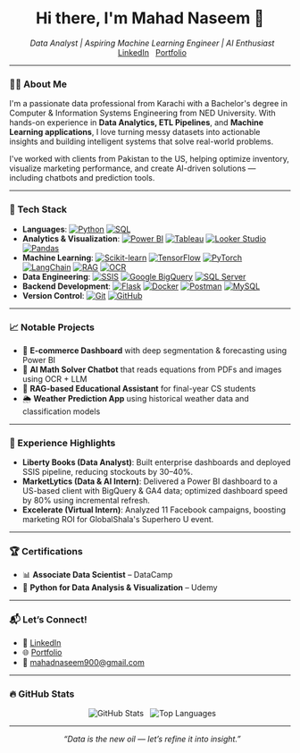 <h1 align="center">Hi there, I'm Mahad Naseem 👋</h1>

<p align="center">
  <i>Data Analyst | Aspiring Machine Learning Engineer | AI Enthusiast</i><br>
  <a href="https://linkedin.com/in/mahad-naseem">LinkedIn</a>
  <a href="https://mahadnaseem.github.io">Portfolio</a>
</p>

---

### 👨‍💻 About Me

I'm a passionate data professional from Karachi with a Bachelor's degree in Computer & Information Systems Engineering from NED University. With hands-on experience in **Data Analytics, ETL Pipelines**, and **Machine Learning applications**, I love turning messy datasets into actionable insights and building intelligent systems that solve real-world problems.

I've worked with clients from Pakistan to the US, helping optimize inventory, visualize marketing performance, and create AI-driven solutions — including chatbots and prediction tools.

---

### 🧠 Tech Stack

- **Languages**:
  [![Python](https://img.shields.io/badge/Python-3776AB?style=for-the-badge&logo=python&logoColor=white)](https://www.python.org/)
  [![SQL](https://img.shields.io/badge/SQL-4479A1?style=for-the-badge&logo=postgresql&logoColor=white)](https://www.w3schools.com/sql/)
- **Analytics & Visualization**:
  [![Power BI](https://img.shields.io/badge/Power_BI-F2C811?style=for-the-badge&logo=power%20bi&logoColor=black)](https://powerbi.microsoft.com/)
  [![Tableau](https://img.shields.io/badge/Tableau-E97627?style=for-the-badge&logo=tableau&logoColor=white)](https://www.tableau.com/)
  [![Looker Studio](https://img.shields.io/badge/Looker_Studio-4285F4?style=for-the-badge&logo=google%20sheets&logoColor=white)](https://lookerstudio.google.com/)
  [![Pandas](https://img.shields.io/badge/Pandas-150458?style=for-the-badge&logo=pandas&logoColor=white)](https://pandas.pydata.org/)
- **Machine Learning**:
  [![Scikit-learn](https://img.shields.io/badge/scikit--learn-F7931E?style=for-the-badge&logo=scikit-learn&logoColor=white)](https://scikit-learn.org/stable/)
  [![TensorFlow](https://img.shields.io/badge/TensorFlow-FF6F00?style=for-the-badge&logo=tensorflow&logoColor=white)](https://www.tensorflow.org/)
  [![PyTorch](https://img.shields.io/badge/PyTorch-EE4C2C?style=for-the-badge&logo=pytorch&logoColor=white)](https://pytorch.org/)
  [![LangChain](https://img.shields.io/badge/LangChain-1A1A1A?style=for-the-badge&logo=chainlink&logoColor=white)](https://www.langchain.com/)
  [![RAG](https://img.shields.io/badge/RAG-4CAF50?style=for-the-badge&logo=vector-database&logoColor=white)](https://en.wikipedia.org/wiki/Retrieval-augmented_generation) [![OCR](https://img.shields.io/badge/OCR-007ACC?style=for-the-badge&logo=google-cloud&logoColor=white)](https://en.wikipedia.org/wiki/Optical_character_recognition)
- **Data Engineering**:
  [![SSIS](https://img.shields.io/badge/SSIS-007ACC?style=for-the-badge&logo=microsoftsqlserver&logoColor=white)](https://learn.microsoft.com/en-us/sql/integration-services/sql-server-integration-services?view=sql-server-ver16)
  [![Google BigQuery](https://img.shields.io/badge/Google_BigQuery-4285F4?style=for-the-badge&logo=google-cloud&logoColor=white)](https://cloud.google.com/bigquery)
  [![SQL Server](https://img.shields.io/badge/SQL_Server-CC2927?style=for-the-badge&logo=microsoftsqlserver&logoColor=white)](https://www.microsoft.com/en-us/sql-server)
- **Backend Development**:
  [![Flask](https://img.shields.io/badge/Flask-000000?style=for-the-badge&logo=flask&logoColor=white)](https://flask.palletsprojects.com/en/3.0.x/)
  [![Docker](https://img.shields.io/badge/Docker-2496ED?style=for-the-badge&logo=docker&logoColor=white)](https://www.docker.com/)
  [![Postman](https://img.shields.io/badge/Postman-FF6C37?style=for-the-badge&logo=postman&logoColor=white)](https://www.postman.com/)
  [![MySQL](https://img.shields.io/badge/MySQL-4479A1?style=for-the-badge&logo=mysql&logoColor=white)](https://www.mysql.com/)
- **Version Control**:
  [![Git](https://img.shields.io/badge/Git-F05032?style=for-the-badge&logo=git&logoColor=white)](https://git-scm.com/)
  [![GitHub](https://img.shields.io/badge/GitHub-181717?style=for-the-badge&logo=github&logoColor=white)](https://github.com/)

---

### 📈 Notable Projects

- 🚀 **E-commerce Dashboard** with deep segmentation & forecasting using Power BI
- 🧠 **AI Math Solver Chatbot** that reads equations from PDFs and images using OCR + LLM
- 🧪 **RAG-based Educational Assistant** for final-year CS students
- 🌦️ **Weather Prediction App** using historical weather data and classification models

---

### 💼 Experience Highlights

- **Liberty Books (Data Analyst)**: Built enterprise dashboards and deployed SSIS pipeline, reducing stockouts by 30–40%.
- **MarketLytics (Data & AI Intern)**: Delivered a Power BI dashboard to a US-based client with BigQuery & GA4 data; optimized dashboard speed by 80% using incremental refresh.
- **Excelerate (Virtual Intern)**: Analyzed 11 Facebook campaigns, boosting marketing ROI for GlobalShala's Superhero U event.

---

### 🏆 Certifications

- 📊 **Associate Data Scientist** – DataCamp  
- 🐍 **Python for Data Analysis & Visualization** – Udemy  

---

### 📬 Let’s Connect!

- 💼 [LinkedIn](https://linkedin.com/in/mahad-naseem)
- 🌐 [Portfolio](https://mahadnaseem.github.io)
- 📧 mahadnaseem900@gmail.com

---

### 🔥 GitHub Stats

<p align="center">
  <img src="https://github-readme-stats.vercel.app/api?username=mahadnaseem&show_icons=true&theme=radical" alt="GitHub Stats" />
  <img src="https://github-readme-stats.vercel.app/api/top-langs/?username=mahadnaseem&layout=compact&theme=radical" alt="Top Languages" />
</p>

---

<p align="center">
  <i>“Data is the new oil — let’s refine it into insight.”</i>
</p>
